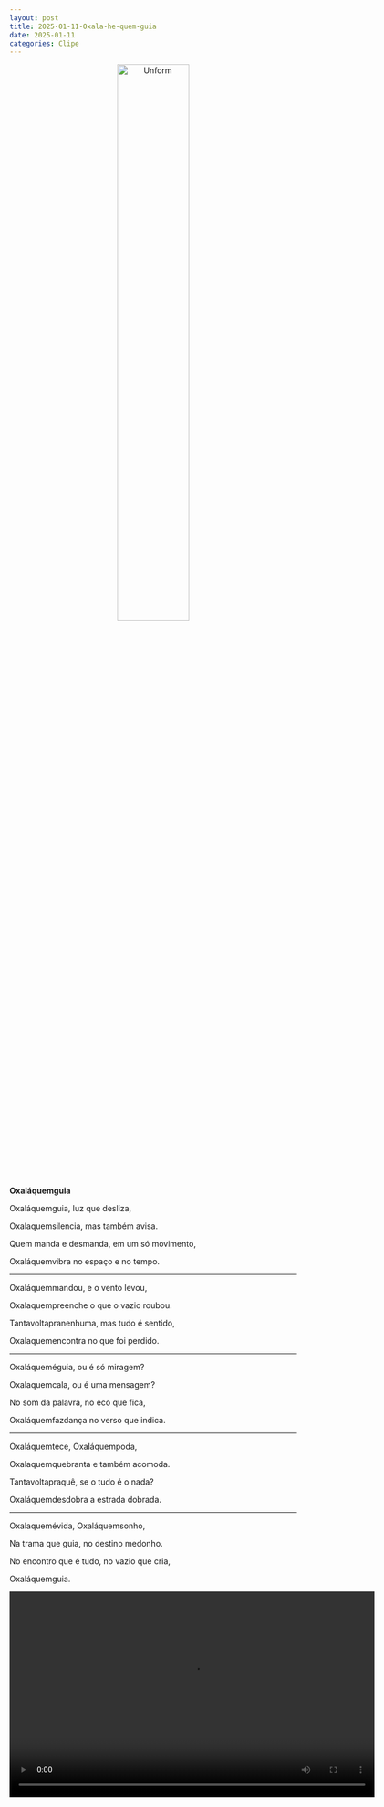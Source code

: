 ```yaml
---
layout: post
title: 2025-01-11-Oxala-he-quem-guia
date: 2025-01-11
categories: Clipe
---
```


<p align="center">
<img src="{{ site.baseurl }}/images/2025-01-11-Oxala-he-quem-guia.webp" 
height="50%" width="50%" alt="Unform" />
</p>  


**Oxaláquemguia**  

Oxaláquemguia, luz que desliza,  

Oxalaquemsilencia, mas também avisa.  

Quem manda e desmanda, em um só movimento,  

Oxaláquemvibra no espaço e no tempo.  

---

Oxaláquemmandou, e o vento levou,  

Oxalaquempreenche o que o vazio roubou.  

Tantavoltapranenhuma, mas tudo é sentido,  

Oxalaquemencontra no que foi perdido.  

---

Oxaláqueméguia, ou é só miragem?  

Oxalaquemcala, ou é uma mensagem?  

No som da palavra, no eco que fica,  

Oxaláquemfazdança no verso que indica.  

---

Oxaláquemtece, Oxaláquempoda,  

Oxalaquemquebranta e também acomoda.  

Tantavoltapraquê, se o tudo é o nada?  

Oxaláquemdesdobra a estrada dobrada.  

---

Oxalaquemévida, Oxaláquemsonho,  

Na trama que guia, no destino medonho.  

No encontro que é tudo, no vazio que cria,  

Oxaláquemguia.  


<video width="640" height="360" controls>
  <source src="{{ site.baseurl }}/images/2025-01-11-Oxala-he-quem-guia.mp4" type="video/mp4">
  Seu navegador não suporta a reprodução de vídeo.
</video>